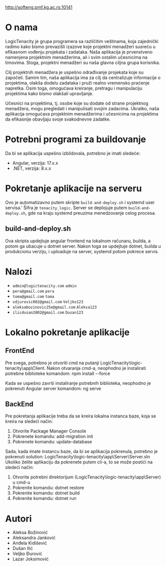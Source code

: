 http://softeng.pmf.kg.ac.rs:10141

# O nama

LogicTenacity je grupa programera sa različitim veštinama, koja zajednički radimo kako bismo prevazišli izazove koje projektni menadžeri susreću u efikasnom vođenju projekata i zadataka. Naša aplikacija je prvenstveno namenjena projektnim menadžerima, ali i svim ostalim učesnicima na timovima. Stoga, projektni menadžeri su naša glavna ciljna grupa korisnika.

Cilj projektnih menadžera je uspešno odrađivanje projekata koje su započeli. Samim tim, naša aplikacija ima za cilj da centralizuje informacije o projektima, olakša dodelu zadataka i pruži realno vremensko praćenje napretka. Osim toga, omogućava kreiranje, pretragu i manipulaciju projektima kako bismo olakšali upravljanje.

Učesnici na projektima, tj. osobe koje su dodate od strane projektnog menadžera, mogu pregledati i manipulisati svojim zadacima. Ukratko, naša aplikacija omogućava projektnim menadžerima i učesnicima na projektima da efikasnije obavljaju svoje svakodnevne zadatke.

# Potrebni programi za buildovanje

Da bi se aplikacija uspešno izbildovala, potrebno je imati sledeće:

- Angular, verzija: 17.x.x
- .NET, verzija: 8.x.x

# Pokretanje aplikacije na serveru

Ovo je automatizavno putem skripte `build-and-deploy.sh` i systemd user servisa.'
Šifra je `tenacity_logic`.
Server se deplojuje putem `build-and-deploy.sh`, gde na kraju systemd preuzima menedzovanje celog procesa.

## build-and-deploy.sh

Ova skripta updejtuje angular frontend na lokalnom računaru, builda, a potom ga ubacuje u dotnet server.
Nakon toga se updejtuje dotnet, builda u produkcionu verziju, i uploaduje na server, systemd potom pokrece servis.


# Nalozi

- `admin@logictenacity.com` `admin`
- `pera@gmail.com` `pera`
- `toma@gmail.com` `toma`
- `vdjurovic002@gmail.com` `Veljko123`
- `aleksabozinovic25e@gmail.com` `Aleksa123`
- `ilicdusan2002@gmail.com` `Dusan123`

# Lokalno pokretanje aplikacije

## FrontEnd

Pre svega, potrebno je otvoriti cmd na putanji LogicTenacity\logic-tenacity\app\Client. Nakon otvaranja cmd-a, neophodno je instalirati potrebne biblioteke komandom: npm install --force

Kada se uspešno završi instaliranje potrebnih biblioteka, neophodno je pokrenuti Angular server komandom: ng serve


## BackEnd

Pre pokretanja aplikacije treba da se kreira lokalna instanca baze, koja se kreira na sledeći način:

1. Otvorite Package Manager Console
2. Pokrenete komandu: add-migration init
3. Pokrenete komandu: update-database


Sada, kada imate instancu baze, da bi se aplikacija pokrenula, potrebno je pokrenuti solution: LogicTenacity\logic-tenacity\app\Server\Server.sln
Ukoliko želite aplikaciju da pokrenete putem cli-a, to se može postići na sledeći način:

1. Otvorite potrebni direktorijum (LogicTenacity\logic-tenacity\app\Server) u cmd-u
2. Pokrenite komandu: dotnet restore
3. Pokrenite komandu: dotnet build
4. Pokrenite komandu: dotnet run


# Autori

- Aleksa Božinović
- Aleksandra Janković
- Anđela Kidišević
- Dušan Ilić
- Veljko Đurović
- Lazar Joksimović
